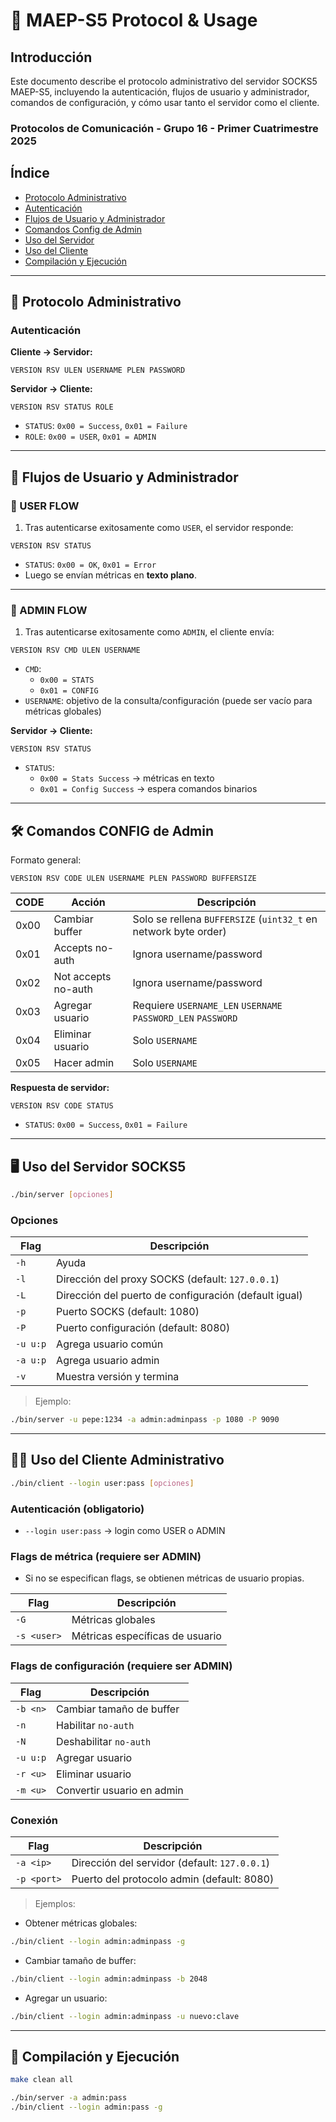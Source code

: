 
# 🧩 MAEP-S5 Protocol & Usage

## Introducción
Este documento describe el protocolo administrativo del servidor SOCKS5 MAEP-S5, incluyendo la autenticación, flujos de usuario y administrador, comandos de configuración, y cómo usar tanto el servidor como el cliente.

### Protocolos de Comunicación - Grupo 16 - Primer Cuatrimestre 2025

## Índice

- [Protocolo Administrativo](#protocolo-administrativo)
- [Autenticación](#autenticación)
- [Flujos de Usuario y Administrador](#flujos-de-usuario-y-administrador)
- [Comandos Config de Admin](#comandos-config-de-admin)
- [Uso del Servidor](#uso-del-servidor)
- [Uso del Cliente](#uso-del-cliente)
- [Compilación y Ejecución](#compilación-y-ejecución)

---

## 🧪 Protocolo Administrativo

### Autenticación

**Cliente → Servidor:**

```
VERSION RSV ULEN USERNAME PLEN PASSWORD
```

**Servidor → Cliente:**

```
VERSION RSV STATUS ROLE
```

- `STATUS`: `0x00 = Success`, `0x01 = Failure`
- `ROLE`: `0x00 = USER`, `0x01 = ADMIN`

---

## 👤 Flujos de Usuario y Administrador

### 🧍 USER FLOW

1. Tras autenticarse exitosamente como `USER`, el servidor responde:

```
VERSION RSV STATUS
```

- `STATUS`: `0x00 = OK`, `0x01 = Error`
- Luego se envían métricas en **texto plano**.

---

### 👑 ADMIN FLOW

1. Tras autenticarse exitosamente como `ADMIN`, el cliente envía:

```
VERSION RSV CMD ULEN USERNAME
```

- `CMD`:
    - `0x00 = STATS`
    - `0x01 = CONFIG`
- `USERNAME`: objetivo de la consulta/configuración (puede ser vacío para métricas globales)

**Servidor → Cliente:**

```
VERSION RSV STATUS
```

- `STATUS`:
    - `0x00 = Stats Success` → métricas en texto
    - `0x01 = Config Success` → espera comandos binarios

---

## 🛠️ Comandos CONFIG de Admin

Formato general:

```
VERSION RSV CODE ULEN USERNAME PLEN PASSWORD BUFFERSIZE
```

| CODE | Acción                   | Descripción                                                     |
|------|--------------------------|-----------------------------------------------------------------|
| 0x00 | Cambiar buffer           | Solo se rellena `BUFFERSIZE` (`uint32_t` en network byte order) |
| 0x01 | Accepts no-auth          | Ignora username/password                                        |
| 0x02 | Not accepts no-auth      | Ignora username/password                                        |
| 0x03 | Agregar usuario          | Requiere `USERNAME_LEN` `USERNAME`  `PASSWORD_LEN` `PASSWORD`    |
| 0x04 | Eliminar usuario         | Solo `USERNAME`                                                 |
| 0x05 | Hacer admin              | Solo `USERNAME`                                                 |

**Respuesta de servidor:**

```
VERSION RSV CODE STATUS
```

- `STATUS`: `0x00 = Success`, `0x01 = Failure`

---

## 🖥️ Uso del Servidor SOCKS5

```bash
./bin/server [opciones]
```

### Opciones

| Flag      | Descripción                                           |
|-----------|-------------------------------------------------------|
| `-h`      | Ayuda                                                 |
| `-l`      | Dirección del proxy SOCKS (default: `127.0.0.1`)      |
| `-L`      | Dirección del puerto de configuración (default igual) |
| `-p`      | Puerto SOCKS (default: 1080)                          |
| `-P`      | Puerto configuración (default: 8080)                  |
| `-u u:p`  | Agrega usuario común                                  |
| `-a u:p`  | Agrega usuario admin                                  |
| `-v`      | Muestra versión y termina                             |

> Ejemplo:
```bash
./bin/server -u pepe:1234 -a admin:adminpass -p 1080 -P 9090
```

---

## 👨‍💻 Uso del Cliente Administrativo

```bash
./bin/client --login user:pass [opciones]
```

### Autenticación (obligatorio)

- `--login user:pass` → login como USER o ADMIN

### Flags de métrica (requiere ser ADMIN)

- Si no se especifican flags, se obtienen métricas de usuario propias.


| Flag        | Descripción                               |
|-------------|-------------------------------------------|
| `-G`        | Métricas globales                         |
| `-s <user>` | Métricas específicas de usuario           |

### Flags de configuración (requiere ser ADMIN)

| Flag       | Descripción                                  |
|------------|----------------------------------------------|
| `-b <n>`   | Cambiar tamaño de buffer                     |
| `-n`       | Habilitar `no-auth`                          |
| `-N`       | Deshabilitar `no-auth`                       |
| `-u u:p`   | Agregar usuario                              |
| `-r <u>`   | Eliminar usuario                             |
| `-m <u>`   | Convertir usuario en admin                   |

### Conexión

| Flag       | Descripción                                 |
|------------|---------------------------------------------|
| `-a <ip>`  | Dirección del servidor (default: `127.0.0.1`)|
| `-p <port>`| Puerto del protocolo admin (default: 8080)   |

> Ejemplos:

- Obtener métricas globales:
```bash
./bin/client --login admin:adminpass -g
```

- Cambiar tamaño de buffer:
```bash
./bin/client --login admin:adminpass -b 2048
```

- Agregar un usuario:
```bash
./bin/client --login admin:adminpass -u nuevo:clave
```

---

## 🔧 Compilación y Ejecución

```bash
make clean all

./bin/server -a admin:pass
./bin/client --login admin:pass -g
```
